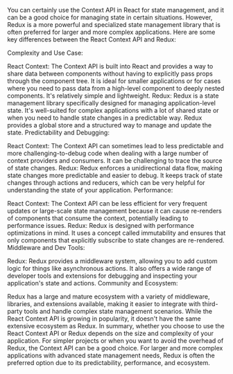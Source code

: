 You can certainly use the Context API in React for state management, and it can be a good choice for managing state in certain situations. However, Redux is a more powerful and specialized state management library that is often preferred for larger and more complex applications. Here are some key differences between the React Context API and Redux:

Complexity and Use Case:

React Context: The Context API is built into React and provides a way to share data between components without having to explicitly pass props through the component tree. It is ideal for smaller applications or for cases where you need to pass data from a high-level component to deeply nested components. It's relatively simple and lightweight.
Redux: Redux is a state management library specifically designed for managing application-level state. It's well-suited for complex applications with a lot of shared state or when you need to handle state changes in a predictable way. Redux provides a global store and a structured way to manage and update the state.
Predictability and Debugging:

React Context: The Context API can sometimes lead to less predictable and more challenging-to-debug code when dealing with a large number of context providers and consumers. It can be challenging to trace the source of state changes.
Redux: Redux enforces a unidirectional data flow, making state changes more predictable and easier to debug. It keeps track of state changes through actions and reducers, which can be very helpful for understanding the state of your application.
Performance:

React Context: The Context API can be less efficient for very frequent updates or large-scale state management because it can cause re-renders of components that consume the context, potentially leading to performance issues.
Redux: Redux is designed with performance optimizations in mind. It uses a concept called immutability and ensures that only components that explicitly subscribe to state changes are re-rendered.
Middleware and Dev Tools:

Redux: Redux provides a middleware system, allowing you to add custom logic for things like asynchronous actions. It also offers a wide range of developer tools and extensions for debugging and inspecting your application's state and actions.
Community and Ecosystem:

Redux has a large and mature ecosystem with a variety of middleware, libraries, and extensions available, making it easier to integrate with third-party tools and handle complex state management scenarios.
While the React Context API is growing in popularity, it doesn't have the same extensive ecosystem as Redux.
In summary, whether you choose to use the React Context API or Redux depends on the size and complexity of your application. For simpler projects or when you want to avoid the overhead of Redux, the Context API can be a good choice. For larger and more complex applications with advanced state management needs, Redux is often the preferred option due to its predictability, performance, and ecosystem.
